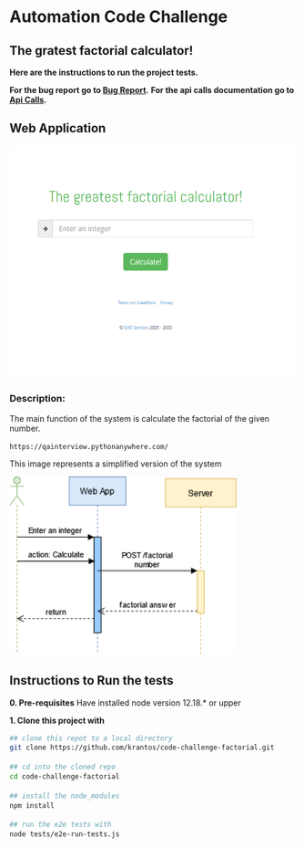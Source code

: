 # Automation Code Challenge
## The gratest factorial calculator!

**Here are the instructions to run the project tests.**

**For the bug report go to [Bug Report](./bug-report/README.md).**
**For the api calls documentation go to [Api Calls](./api-calls/READMIN.MD).**

## Web Application
<img src="bug-report/images/landing-page.png" width="550px">

### Description: 
The main function of the system is calculate the factorial of the given number.

`https://qainterview.pythonanywhere.com/`

This image represents a simplified version of the system

<img src="/images/system.png" width="400px">

## Instructions to Run the tests

**0. Pre-requisites**
Have installed node version 12.18.* or upper

**1. Clone this project with** 
```bash
## clone this repot to a local directory
git clone https://github.com/krantos/code-challenge-factorial.git

## cd into the cloned repo
cd code-challenge-factorial

## install the node_modules
npm install

## run the e2e tests with
node tests/e2e-run-tests.js
```
